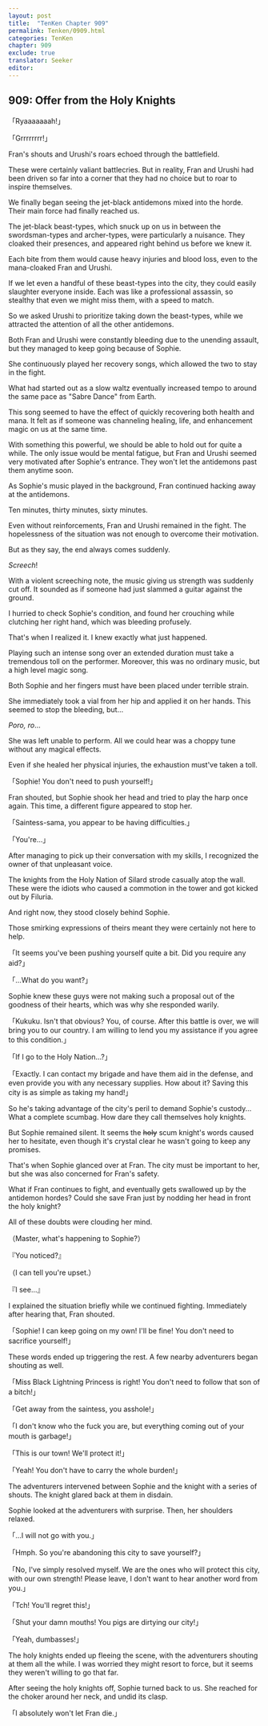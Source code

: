 ```yaml
---
layout: post
title:  "TenKen Chapter 909"
permalink: Tenken/0909.html
categories: TenKen
chapter: 909
exclude: true
translator: Seeker
editor: 
---
```

<h2>909: Offer from the Holy Knights</h2>

「Ryaaaaaaah!」

「Grrrrrrrr!」

Fran's shouts and Urushi's roars echoed through the battlefield.

These were certainly valiant battlecries. But in reality, Fran and Urushi had been driven so far into a corner that they had no choice but to roar to inspire themselves.

We finally began seeing the jet-black antidemons mixed into the horde. Their main force had finally reached us.

The jet-black beast-types, which snuck up on us in between the swordsman-types and archer-types, were particularly a nuisance. They cloaked their presences, and appeared right behind us before we knew it.

Each bite from them would cause heavy injuries and blood loss, even to the mana-cloaked Fran and Urushi.

If we let even a handful of these beast-types into the city, they could easily slaughter everyone inside. Each was like a professional assassin, so stealthy that even we might miss them, with a speed to match.

So we asked Urushi to prioritize taking down the beast-types, while we attracted the attention of all the other antidemons.

Both Fran and Urushi were constantly bleeding due to the unending assault, but they managed to keep going because of Sophie.

She continuously played her recovery songs, which allowed the two to stay in the fight.

What had started out as a slow waltz eventually increased tempo to around the same pace as "Sabre Dance" from Earth.

This song seemed to have the effect of quickly recovering both health and mana. It felt as if someone was channeling healing, life, and enhancement magic on us at the same time.

With something this powerful, we should be able to hold out for quite a while. The only issue would be mental fatigue, but Fran and Urushi seemed very motivated after Sophie's entrance. They won't let the antidemons past them anytime soon.

As Sophie's music played in the background, Fran continued hacking away at the antidemons.

Ten minutes, thirty minutes, sixty minutes.

Even without reinforcements, Fran and Urushi remained in the fight. The hopelessness of the situation was not enough to overcome their motivation.

But as they say, the end always comes suddenly.

*Screech*!

With a violent screeching note, the music giving us strength was suddenly cut off. It sounded as if someone had just slammed a guitar against the ground.

I hurried to check Sophie's condition, and found her crouching while clutching her right hand, which was bleeding profusely.

That's when I realized it. I knew exactly what just happened.

Playing such an intense song over an extended duration must take a tremendous toll on the performer. Moreover, this was no ordinary music, but a high level magic song.

Both Sophie and her fingers must have been placed under terrible strain.

She immediately took a vial from her hip and applied it on her hands. This seemed to stop the bleeding, but...

*Poro, ro*...

She was left unable to perform. All we could hear was a choppy tune without any magical effects.

Even if she healed her physical injuries, the exhaustion must've taken a toll.

「Sophie! You don't need to push yourself!」

Fran shouted, but Sophie shook her head and tried to play the harp once again. This time, a different figure appeared to stop her.

「Saintess-sama, you appear to be having difficulties.」

「You're...」

After managing to pick up their conversation with my skills, I recognized the owner of that unpleasant voice.

The knights from the Holy Nation of Silard strode casually atop the wall. These were the idiots who caused a commotion in the tower and got kicked out by Filuria.

And right now, they stood closely behind Sophie.

Those smirking expressions of theirs meant they were certainly not here to help.

「It seems you've been pushing yourself quite a bit. Did you require any aid?」

「...What do you want?」

Sophie knew these guys were not making such a proposal out of the goodness of their hearts, which was why she responded warily.

「Kukuku. Isn't that obvious? You, of course. After this battle is over, we will bring you to our country. I am willing to lend you my assistance if you agree to this condition.」

「If I go to the Holy Nation...?」

「Exactly. I can contact my brigade and have them aid in the defense, and even provide you with any necessary supplies. How about it? Saving this city is as simple as taking my hand!」

So he's taking advantage of the city's peril to demand Sophie's custody... What a complete scumbag. How dare they call themselves holy knights.

But Sophie remained silent. It seems the ~~holy~~ scum knight's words caused her to hesitate, even though it's crystal clear he wasn't going to keep any promises.

That's when Sophie glanced over at Fran. The city must be important to her, but she was also concerned for Fran's safety.

What if Fran continues to fight, and eventually gets swallowed up by the antidemon hordes? Could she save Fran just by nodding her head in front the holy knight?

All of these doubts were clouding her mind.

（Master, what's happening to Sophie?）

『You noticed?』

（I can tell you're upset.）

『I see...』

I explained the situation briefly while we continued fighting. Immediately after hearing that, Fran shouted.

「Sophie! I can keep going on my own! I'll be fine! You don't need to sacrifice yourself!」

These words ended up triggering the rest. A few nearby adventurers began shouting as well.

「Miss Black Lightning Princess is right! You don't need to follow that son of a bitch!」

「Get away from the saintess, you asshole!」

「I don't know who the fuck you are, but everything coming out of your mouth is garbage!」

「This is our town! We'll protect it!」

「Yeah! You don't have to carry the whole burden!」

The adventurers intervened between Sophie and the knight with a series of shouts. The knight glared back at them in disdain.

Sophie looked at the adventurers with surprise. Then, her shoulders relaxed.

「...I will not go with you.」

「Hmph. So you're abandoning this city to save yourself?」

「No, I've simply resolved myself. We are the ones who will protect this city, with our own strength! Please leave, I don't want to hear another word from you.」

「Tch! You'll regret this!」

「Shut your damn mouths! You pigs are dirtying our city!」

「Yeah, dumbasses!」

The holy knights ended up fleeing the scene, with the adventurers shouting at them all the while. I was worried they might resort to force, but it seems they weren't willing to go that far.

After seeing the holy knights off, Sophie turned back to us. She reached for the choker around her neck, and undid its clasp.

「I absolutely won't let Fran die.」



